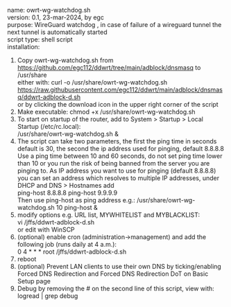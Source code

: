 name: owrt-wg-watchdog.sh  
version: 0.1, 23-mar-2024, by egc  
purpose: WireGuard watchdog , in case of failure of a wireguard tunnel the next tunnel is automatically started  
script type: shell script  
installation:  
1. Copy owrt-wg-watchdog.sh from https://github.com/egc112/ddwrt/tree/main/adblock/dnsmasq to /usr/share  
   either with: curl -o /usr/share/owrt-wg-watchdog.sh https://raw.githubusercontent.com/egc112/ddwrt/main/adblock/dnsmasq/ddwrt-adblock-d.sh  
   or by clicking the download icon in the upper right corner of the script  
4. Make executable: chmod +x /usr/share/owrt-wg-watchdog.sh
5. To start on startup of the router, add to System > Startup > Local Startup (/etc/rc.local):  
     /usr/share/owrt-wg-watchdog.sh &   
6. The script can take two parameters, the first the ping time in seconds default is 30, the second the ip address used for pinging, default 8.8.8.8  
   Use a ping time between 10 and 60 seconds, do not set ping time lower than 10 or you run the risk of being banned from the server you are pinging to.
   As IP address you want to use for pinging (default 8.8.8.8) you can set an address which resolves to multiple IP addresses, under DHCP and DNS > Hostnames add  
   ping-host 8.8.8.8
   ping-host 9.9.9.9   
   Then use ping-host as ping address e.g.:
   /usr/share/owrt-wg-watchdog.sh 10 ping-host &
8. modify options e.g. URL list, MYWHITELIST and MYBLACKLIST:  
    vi /jffs/ddwrt-adblock-d.sh   
    or edit with WinSCP  
9. (optional) enable cron (administration->management) and add the  
    following job (runs daily at 4 a.m.):  
    0 4 * * * root /jffs/ddwrt-adblock-d.sh  
10. reboot  
11. (optional) Prevent LAN clients to use their own DNS by ticking/enabling Forced DNS Redirection and
   Forced DNS Redirection DoT on Basic Setup page  
12. Debug by removing the # on the second line of this script, view with: logread | grep debug  
